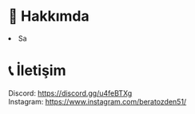 <h1> 📖 Hakkımda </h1>
 
 <li>Sa</li>
 
<h1>📞 İletişim </h1>

Discord: https://discord.gg/u4feBTXg <br>
Instagram: https://www.instagram.com/beratozden51/ <br>
